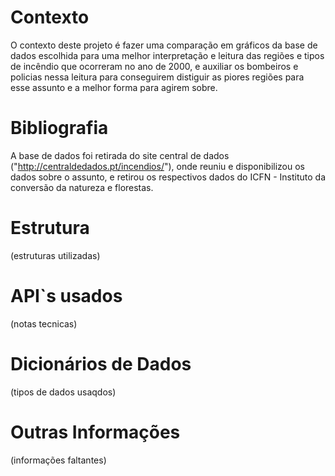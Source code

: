 # Contexto
  O contexto deste projeto é fazer uma comparação em gráficos da base de dados escolhida para uma melhor interpretação e leitura das regiões e tipos de incêndio que ocorreram no ano de 2000, e auxiliar os bombeiros e policias nessa leitura para conseguirem distiguir as piores regiões para esse assunto e a melhor forma para agirem sobre.

# Bibliografia
  A base de dados foi retirada do site central de dados ("http://centraldedados.pt/incendios/"), onde reuniu e disponibilizou os dados sobre o assunto, e retirou os respectivos dados do ICFN - Instituto da conversão da natureza e florestas.

# Estrutura
(estruturas utilizadas)

# API`s usados
(notas tecnicas)

# Dicionários de Dados
(tipos de dados usaqdos)

# Outras Informações
(informações faltantes)
